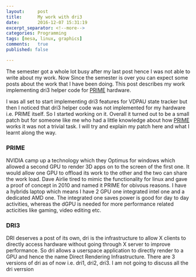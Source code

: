 ```yaml
---
layout:     post
title:      My work with dri3
date:       2016-12-07 15:31:19
excerpt_separator: <!--more-->
categories: Programming 
tags: [mesa, linux, graphics]
comments:   true
published: false

---
```

The semester got a whole lot busy after my last post hence I was not able to write about my work. Now Since the semester is over you can expect some posts 
about the work that I have been doing. This post describes my work implementing dri3 helper code for [PRIME](https://wiki.archlinux.org/index.php/PRIME) hardware. 
<!--more-->

I was all set to start implementing dri3 features for VDPAU state tracker but then I noticed that dri3 helper code was not implemented for my hardware i.e. PRIME
itself. So I started working on it. Overall it turned out to be a small patch but for someone like me who had a little knowledge about how [PRIME](https://wiki.archlinux.org/index.php/PRIME)
works it was not a trivial task. I will try and explain my patch here and what I learnt along the way.

### PRIME

NVIDIA camp up a technology which they Optimus for windows which allowed a second GPU to render 3D apps on to the screen of the first one.
It would allow one GPU to offload its work to the other and the two can share the work load. Dave Airlie tired to mimic the functionality
for linux and gave a proof of concept in 2010 and named it PRIME for obivous reasons. I have a hybrids laptop which means I have 2 GPU one
integrated intel one and a dedicated AMD one. The integrated one saves power is good for day to day activities, whereas the dGPU is needed for
more performance related acticities like gaming, video editing etc.

### DRI3

DRI deserves a post of its own, dri is the infrastructure to allow X clients to directly access hardware without going through X server to improve 
performance. So dri allows a userspace application to directly render to a GPU and hence the name Direct Rendering Infrastructure. There are 3 versions
of dri as of now i.e. dri1, dri2, dri3. I am not going to discuss all the dri verrsion

